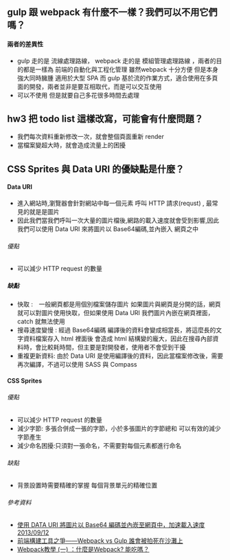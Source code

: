 ## gulp 跟 webpack 有什麼不一樣？我們可以不用它們嗎？
#### 兩者的差異性
- gulp 走的是 流線處理路線， webpack 走的是 模組管理處理路線
 ，兩者的目的都是一樣為 前端的自動化與工程化管理
 雖然webpack 十分方便 但是本身強大同時臃腫 適用於大型 SPA
 而 gulp 基於流的作業方式，適合使用在多頁面的開發，兩者並非是要互相取代，而是可以交互使用 
- 可以不使用 但是就要自己多花很多時間去處理 



## hw3 把 todo list 這樣改寫，可能會有什麼問題？
- 我們每次資料重新修改一次，就會整個頁面重新 render 
- 當檔案變超大時，就會造成流量上的困擾

##  CSS Sprites 與 Data URI 的優缺點是什麼？
#### Data URI
- 進入網站時,瀏覽器會針對網站中每一個元素 呼叫 HTTP 請求(requst) , 最常見的就是是圖片
- 因此我們當我們呼叫一次大量的圖片檔後,網路的載入速度就會受到影響,因此我們可以使用 Data URI 來將圖片以
Base64編碼,並內嵌入 網頁之中
###### 優點 
- 可以減少 HTTP request 的數量 
##### 缺點
- 快取 :　一般網頁都是用個別檔案儲存圖片 如果圖片與網頁是分開的話，網頁就可以對圖片使用快取，但如果使用 Data URI 我們圖片內嵌在網頁裡面，catch 就無法使用
- 搜尋速度變慢 : 經過 Base64編碼 編譯後的資料會變成相當長，將這麼長的文字資料檔案存入 html 裡面後 會造成 html 結構變的龐大，因此在搜尋內部資料時，會比較耗時間，但主要是對開發者，使用者不會受到干擾
- 重複更新資料: 由於 Data URI 是使用編譯後的資料，因此當檔案修改後，需要再次編譯，不過可以使用 SASS 與 Compass
#### CSS Sprites
###### 優點
- 可以減少 HTTP request 的數量
- 減少字節: 多張合併成一張的字節，小於多張圖片的字節總和 可以有效的減少 字節產生
- 減少命名困擾:只須對一張命名，不需要對每個元素都進行命名 
###### 缺點
- 背景設置時需要精確的掌握 每個背景單元的精確位置


###### 參考資料 
- [使用 DATA URI 將圖片以 Base64 編碼並內崁至網頁中，加速載入速度
2013/09/12](https://blog.gtwang.org/web-development/minimizing-http-request-using-data-uri/)
- [前端構建工具之爭——Webpack vs Gulp 誰會被拍死在沙灘上](https://www.cnblogs.com/iovec/p/7921177.html)
- [Webpack教學 (一) ：什麼是Webpack? 能吃嗎？](https://medium.com/@hulitw/introduction-mvc-spa-and-ssr-545c941669e9)
